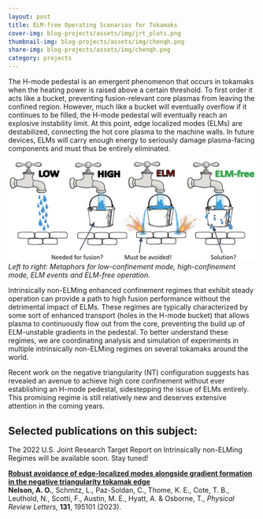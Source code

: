 ```yaml
---
layout: post
title: ELM-free Operating Scenarios for Tokamaks
cover-img: blog-projects/assets/img/jrt_plots.png
thumbnail-img: blog-projects/assets/img/chenqh.png
share-img: blog-projects/assets/img/chenqh.png
category: projects
---
```


The H-mode pedestal is an emergent phenomenon that occurs in tokamaks when the heating power is raised above a certain threshold. To first order it acts like a bucket, preventing fusion-relevant core plasmas from leaving the confined region. However, much like a bucket will eventually overflow if it continues to be filled, the H-mode pedestal will eventually reach an explosive instability limit. At this point, edge localized modes (ELMs) are destabilized, connecting the hot core plasma to the machine walls. In future devices, ELMs will carry enough energy to seriously damage plasma-facing components and must thus be entirely eliminated. 

![Edge Localized Mode Cartoon](/blog-projects/assets/img/ELMfree_screenshot.png)
*Left to right: Metaphors for low-confinement mode, high-confinement mode, ELM events and ELM-free operation.*

Intrinsically non-ELMing enhanced confinement regimes that exhibit steady operation can provide a path to high fusion performance without the detrimental impact of ELMs. These regimes are typically characterized by some sort of enhanced transport (holes in the H-mode bucket) that allows plasma to continuously flow out from the core, preventing the build up of ELM-unstable gradients in the pedestal. To better understand these regimes, we are coordinating analysis and simulation of experiments in multiple intrinsically non-ELMing regimes on several tokamaks around the world. 

Recent work on the negative triangularity (NT) configuration suggests has revealed an avenue to achieve high core confinement without ever establishing an H-mode pedestal, sidestepping the issue of ELMs entirely. This promising regime is still relatively new and deserves extensive attention in the coming years. 

## Selected publications on this subject:

The 2022 U.S. Joint Research Target Report on Intrinsically non-ELMing Regimes will be available soon. Stay tuned!

**[Robust avoidance of edge-localized modes alongside gradient formation in the negative triangularity tokamak edge](https://doi.org/10.1103/PhysRevLett.131.195101)** <br />
**Nelson, A. O.**, Schmitz, L., Paz-Soldan, C., Thome, K. E., Cote, T. B., Leuthold, N., Scotti, F., Austin, M. E., Hyatt, A. & Osborne, T., _Physical Review Letters_, **131**, 195101 (2023).